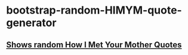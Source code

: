# bootstrap-random-HIMYM-quote-generator
## [Shows random How I Met Your Mother Quotes](https://timolansberry.github.io/bootstrap-random-HIMYM-quote-generator/)
